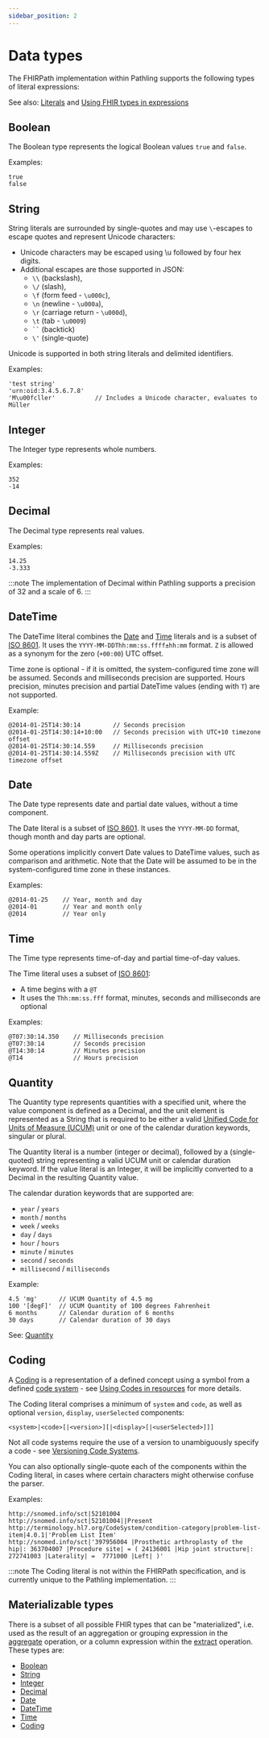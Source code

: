 ```yaml
---
sidebar_position: 2
---
```


# Data types

The FHIRPath implementation within Pathling supports the following types of
literal expressions:

See also: [Literals](https://hl7.org/fhirpath/#literals) and
[Using FHIR types in expressions](https://hl7.org/fhir/R4/fhirpath.html#types)

## Boolean

The Boolean type represents the logical Boolean values `true` and `false`.

Examples:

```
true
false
```

## String

String literals are surrounded by single-quotes and may use `\`-escapes to
escape quotes and represent Unicode characters:

- Unicode characters may be escaped using \u followed by four hex digits.
- Additional escapes are those supported in JSON:
  - `\\` (backslash),
  - `\/` (slash),
  - `\f` (form feed - `\u000c`),
  - `\n` (newline - `\u000a`),
  - `\r` (carriage return - `\u000d`),
  - `\t` (tab - `\u0009`)
  - <code>\``</code> (backtick)
  - `\'` (single-quote)

Unicode is supported in both string literals and delimited identifiers.

Examples:

```
'test string'
'urn:oid:3.4.5.6.7.8'
'M\u00fcller'           // Includes a Unicode character, evaluates to Müller
```

## Integer

The Integer type represents whole numbers.

Examples:

```
352
-14
```

## Decimal

The Decimal type represents real values.

Examples:

```
14.25
-3.333
```

:::note
The implementation of Decimal within Pathling supports a precision of 32 and a
scale of 6.
:::

## DateTime

The DateTime literal combines the [Date](#date) and [Time](#time) literals and
is a subset of [ISO 8601](https://en.wikipedia.org/wiki/ISO_8601). It uses the
`YYYY-MM-DDThh:mm:ss.ffff±hh:mm` format. `Z` is allowed as a synonym for the
zero (`+00:00`) UTC offset.

Time zone is optional - if it is omitted, the system-configured time zone will
be assumed. Seconds and milliseconds precision are supported. Hours precision,
minutes precision and partial DateTime values (ending with `T`) are not
supported.

Example:

```
@2014-01-25T14:30:14         // Seconds precision
@2014-01-25T14:30:14+10:00   // Seconds precision with UTC+10 timezone offset
@2014-01-25T14:30:14.559     // Milliseconds precision
@2014-01-25T14:30:14.559Z    // Milliseconds precision with UTC timezone offset
```

## Date

The Date type represents date and partial date values, without a time component.

The Date literal is a subset of
[ISO 8601](https://en.wikipedia.org/wiki/ISO_8601). It uses the `YYYY-MM-DD`
format, though month and day parts are optional.

Some operations implicitly convert Date values to DateTime values, such as
comparison and arithmetic. Note that the Date will be assumed to be in the
system-configured time zone in these instances.

Examples:

```
@2014-01-25    // Year, month and day
@2014-01       // Year and month only
@2014          // Year only
```

## Time

The Time type represents time-of-day and partial time-of-day values.

The Time literal uses a subset of
[ISO 8601](https://en.wikipedia.org/wiki/ISO_8601):

- A time begins with a `@T`
- It uses the `Thh:mm:ss.fff` format, minutes, seconds and milliseconds are
  optional

Examples:

```
@T07:30:14.350    // Milliseconds precision
@T07:30:14        // Seconds precision
@T14:30:14        // Minutes precision
@T14              // Hours precision
```

## Quantity

The Quantity type represents quantities with a specified unit, where the value
component is defined as a Decimal, and the unit element is represented as a
String that is required to be either a valid
[Unified Code for Units of Measure (UCUM)](https://ucum.org/ucum.html) unit or
one of the calendar duration keywords, singular or plural.

The Quantity literal is a number (integer or decimal), followed by a
(single-quoted) string representing a valid UCUM unit or calendar duration
keyword. If the value literal is an Integer, it will be implicitly converted to
a Decimal in the resulting Quantity value.

The calendar duration keywords that are supported are:

- `year` / `years`
- `month` / `months`
- `week` / `weeks`
- `day` / `days`
- `hour` / `hours`
- `minute` / `minutes`
- `second` / `seconds`
- `millisecond` / `milliseconds`

Example:

```
4.5 'mg'      // UCUM Quantity of 4.5 mg
100 '[degF]'  // UCUM Quantity of 100 degrees Fahrenheit
6 months      // Calendar duration of 6 months
30 days       // Calendar duration of 30 days
```

See: [Quantity](https://hl7.org/fhirpath/#quantity)

## Coding

A [Coding](https://hl7.org/fhir/R4/datatypes.html#Coding) is a representation of
a defined concept using a symbol from a defined
[code system](https://hl7.org/fhir/R4/codesystem.html) - see
[Using Codes in resources](https://hl7.org/fhir/R4/terminologies.html) for more
details.

The Coding literal comprises a minimum of `system` and `code`, as well as
optional `version`, `display`, `userSelected` components:

```
<system>|<code>[|<version>][|<display>[|<userSelected>]]]
```

Not all code systems require the use of a version to unambiguously specify a
code - see
[Versioning Code Systems](https://hl7.org/fhir/R4/codesystem.html#versioning).

You can also optionally single-quote each of the components within the Coding 
literal, in cases where certain characters might otherwise confuse the parser.

Examples:

```
http://snomed.info/sct|52101004
http://snomed.info/sct|52101004||Present
http://terminology.hl7.org/CodeSystem/condition-category|problem-list-item|4.0.1|'Problem List Item'
http://snomed.info/sct|'397956004 |Prosthetic arthroplasty of the hip|: 363704007 |Procedure site| = ( 24136001 |Hip joint structure|: 272741003 |Laterality| =  7771000 |Left| )'
```

:::note
The Coding literal is not within the FHIRPath specification, and is currently
unique to the Pathling implementation.
:::

## Materializable types

There is a subset of all possible FHIR types that can be "materialized", i.e.
used as the result of an aggregation or grouping expression in
the [aggregate](/docs/server/operations/aggregate)
operation, or a column expression within
the [extract](/docs/server/operations/extract)
operation. These types are:

- [Boolean](#boolean)
- [String](#string)
- [Integer](#integer)
- [Decimal](#decimal)
- [Date](#date)
- [DateTime](#datetime)
- [Time](#time)
- [Coding](#coding)
